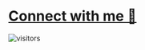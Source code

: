 
# [Connect with me 💭](https://f-mohamed-abdullah.github.io/All-Link/)



![visitors](https://visitor-badge.laobi.icu/badge?page_id=f-mohamed-abdullah.f-mohamed-abdullah)
